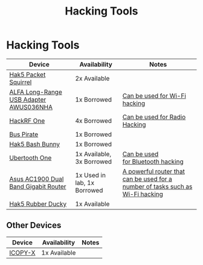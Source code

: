 ﻿---
title: Hacking Tools
parent: Lab Equipment
has_children: false
nav_order: 2
---
# Hacking Tools

 Device | Availability | Notes
------------- | ------------- | -------------
[Hak5 Packet Squirrel](<https://shop.hak5.org/products/packet-squirrel>) | 2x Available
[ALFA Long-Range USB Adapter AWUS036NHA](<https://www.alfa.com.tw/products_detail/7.htm>) | 1x Borrowed | [Can be used for Wi-Fi hacking](<https://www.youtube.com/watch?v=e2ZzTZoZ4wg>)
[HackRF One](<https://greatscottgadgets.com/hackrf/one/>) | 4x Borrowed | [Can be used for Radio Hacking](<https://nse.digital/pages/guides/radio/radio.html>)
[Bus Pirate](<https://en.wikipedia.org/wiki/Bus_Pirate>) | 1x Borrowed
[Hak5 Bash Bunny](<https://shop.hak5.org/products/bash-bunny>) | 1x Borrowed
[Ubertooth One](<https://github.com/greatscottgadgets/ubertooth/wiki>) | 1x Available, 3x Borrowed | [Can be used for Bluetooth hacking](<https://nse.digital/pages/guides/Wireless/bluetooth.html>)
[Asus AC1900 Dual Band Gigabit Router](<https://www.asus.com/Networking/RT-AC1900P/>) | 1x Used in lab, 1x Borrowed | [A powerful router that can be used for a number of tasks such as Wi-Fi hacking](<https://nse.digital/pages/guides/wifi-mitm>)
[Hak5 Rubber Ducky](<https://shop.hak5.org/products/usb-rubber-ducky-deluxe>) | 1x Available

## Other Devices

 Device | Availability | Notes
------------- | ------------- | -------------
[ICOPY-X](<https://icopyx.com/>) | 1x Available

